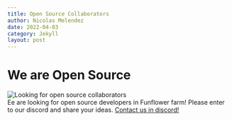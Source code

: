 ```yaml
---
title: Open Source Collaborators
author: Nicolas Melendez
date: 2022-04-03
category: Jekyll
layout: post
---
```

# We are Open Source
![Looking for open source collaborators](/gitbook/images/openSourceDeveloper.png)<br>
Ee are looking for open source developers in Funflower farm! 
Please enter to our discord and share your ideas.
[Contact us in discord!](https://discord.gg/5Ha6r9DQNg)



